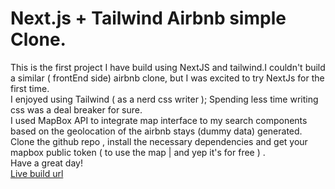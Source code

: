 # Next.js + Tailwind  Airbnb simple Clone.
This is the first project I have build using NextJS and tailwind.I couldn't build a similar ( frontEnd side) airbnb clone, but I was excited to try NextJs for the first time.<br>
I enjoyed using Tailwind ( as a nerd css writer ); Spending less time writing css was a deal breaker for sure.<br>
I used MapBox API to integrate map interface to my search components based on the geolocation of the airbnb stays (dummy data) generated.<br>
Clone the github repo , install the necessary dependencies and get your mapbox public token ( to use the map | and yep it's for free ) .<br>
Have a great day!<br>
[Live build url](https://react-nextjs-airbnb-clone-hhg86nlzt-omarhmitoch.vercel.app/)
